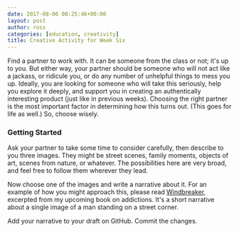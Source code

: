 ```yaml
---
date: 2017-08-06 00:25:46+00:00
layout: post
author: ross
categories: [education, creativity]
title: Creative Activity for Week Six
---
```


Find a partner to work with. It can be someone from the class or not; it's up to you. But either way, your partner should be someone who will not act like a jackass, or ridicule you, or do any number of unhelpful things to mess you up. Ideally, you are looking for someone who will take this seriously, help you explore it deeply, and support you in creating an authentically interesting product (just like in previous weeks). Choosing the right partner is the most important factor in determining how this turns out. (This goes for life as well.) So, choose wisely. 

### Getting Started

Ask your partner to take some time to consider carefully, then describe to you three images. They might be street scenes, family moments, objects of art, scenes from nature, or whatever. The possibilities here are very broad, and feel free to follow them wherever they lead.

Now choose one of the images and write a narrative about it. For an example of how you might approach this, please read [Windbreaker](/education/creativity/2017/08/06/windbreaker/), excerpted from my upcoming book on addictions. It's a short narrative about a single image of a man standing on a street corner.

Add your narrative to your draft on GitHub. Commit the changes.

